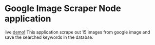 # Google Image Scraper Node application

live [demo!](https://ggl-image.herokuapp.com/)
This application scrape out 15 images from google image and save the searched keywords in the databse.
